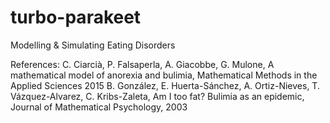 # turbo-parakeet

Modelling & Simulating Eating Disorders

References:
C. Ciarcià, P. Falsaperla, A. Giacobbe, G. Mulone, A mathematical model of anorexia and bulimia, Mathematical Methods in the Applied Sciences 2015
B. González, E. Huerta-Sánchez, A. Ortiz-Nieves, T. Vázquez-Alvarez, C. Kribs-Zaleta, Am I too fat? Bulimia as an epidemic, Journal of Mathematical Psychology, 2003
